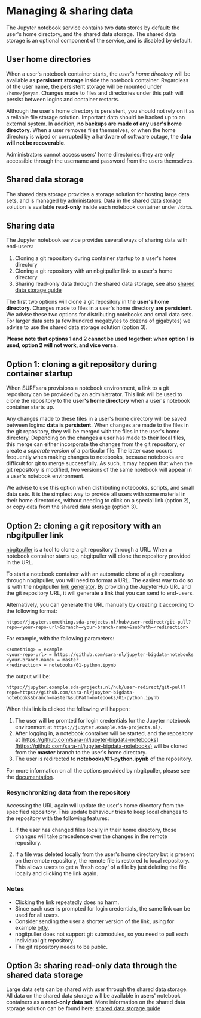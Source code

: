 # Managing & sharing data
The Jupyter notebook service contains two data stores by default: the user's home directory, and the shared data storage. The shared data storage is an optional component of the service, and is disabled by default.

## User home directories
When a user's notebook container starts, the *user's home directory* will be available as **persistent storage** inside the notebook container. Regardless of the user name, the persistent storage will be mounted under `/home/jovyan`. Changes made to files and directories under this path will persist between logins and container restarts.

Although the user's home directory is persistent, you should not rely on it as a reliable file storage solution. Important data should be backed up to an external system. In addition, **no backups are made of any user's home directory**. When a user removes files themselves, or when the home directory is wiped or corrupted by a hardware of software outage, the **data will not be recoverable**.

Administrators cannot access users' home directories: they are only accessible through the username and password from the users themselves.

## Shared data storage
The shared data storage provides a storage solution for hosting large data sets, and is managed by administators. Data in the shared data storage solution is available **read-only** inside each notebook container under `/data`.

## Sharing data
The Jupyter notebook service provides several ways of sharing data with end-users:

1. Cloning a git repository during container startup to a user's home directory
1. Cloning a git repository with an nbgitpuller link to a user's home directory
1. Sharing read-only data through the shared data storage, see also [shared data storage guide](MINIO-SHARED-DATA-STORAGE.md)

The first two options will clone a git repository in the **user's home directory**. Changes made to files in a user's home directory **are persistent**. We advise these two options for distributing notebooks and small data sets. For larger data sets (a few hundred megabytes to dozens of gigabytes) we advise to use the shared data storage solution (option 3).

**Please note that options 1 and 2 cannot be used together: when option 1 is used, option 2 will not work, and vice versa.**

## Option 1: cloning a git repository during container startup
When SURFsara provisions a notebook environment, a link to a git repository can be provided by an administrator. This link will be used to clone the repository to the **user's home directory** when a user's notebook container starts up.

Any changes made to these files in a user's home directory will be saved between logins: **data is persistent**. When changes are made to the files in the git repository, they will be merged with the files in the user's home directory. Depending on the changes a user has made to their local files, this merge can either incorporate the changes from the git repository, or create a *separate version* of a particular file. The latter case occurs frequently when making changes to notebooks, because notebooks are difficult for git to merge successfully. As such, it may happen that when the git repository is modified, two versions of the same notebook will appear in a user's notebook environment.

We advise to use this option when distributing notebooks, scripts, and small data sets. It is the simplest way to provide all users with some material in their home directories, without needing to click on a special link (option 2), or copy data from the shared data storage (option 3).

## Option 2: cloning a git repository with an nbgitpuller link
[nbgitpuller](https://jupyterhub.github.io/nbgitpuller/) is a tool to clone a git repository through a URL. When a notebook container starts up, nbgitpuller will clone the repository provided in the URL.

To start a notebook container with an automatic clone of a git repository through nbgitpuller, you will need to format a URL. The easiest way to do so is with the nbgitpuller [link generator](https://jupyterhub.github.io/nbgitpuller/link). By providing the JupyterHub URL and the git repository URL, it will generate a link that you can send to end-users.

Alternatively, you can generate the URL manually by creating it according to the following format:

```
https://jupyter.something.sda-projects.nl/hub/user-redirect/git-pull?repo=<your-repo-url>&branch=<your-branch-name>&subPath=<redirection>
```

For example, with the following parameters:

```
<something> = example
<your-repo-url> = https://github.com/sara-nl/jupyter-bigdata-notebooks
<your-branch-name> = master
<redirection> = notebooks/01-python.ipynb
```

the output will be:

```
https://jupyter.example.sda-projects.nl/hub/user-redirect/git-pull?repo=https://github.com/sara-nl/jupyter-bigdata-notebooks&branch=master&subPath=notebooks/01-python.ipynb
```

When this link is clicked the following will happen:

1. The user will be promted for login credentials for the Jupyter notebook environment at `https://jupyter.example.sda-projects.nl/`.
1. After logging in, a notebook container will be started, and the repository at [https://github.com/sara-nl/jupyter-bigdata-notebooks](https://github.com/sara-nl/jupyter-bigdata-notebooks) will be cloned from the **master** branch to the user's home directory.
1. The user is redirected to **notebooks/01-python.ipynb** of the repository.

For more information on all the options provided by nbgitpuller, please see the [documentation](https://jupyterhub.github.io/nbgitpuller/).

### Resynchronizing data from the repository
Accessing the URL again will update the user's home directory from the specified repository. This update behaviour tries to keep local changes to the repository with the following features:

1. If the user has changed files locally in their home directory, those changes will take precedence over the changes in the remote repository.

1. If a file was deleted locally from the user's home directory but is present on the remote repository, the remote file is restored to local repository. This allows users to get a 'fresh copy' of a file by just deleting the file locally and clicking the link again.

### Notes
* Clicking the link repeatedly does no harm.
* Since each user is prompted for login credentials, the same link can be used for all users.
* Consider sending the user a shorter version of the link, using for example [bitly](https://bitly.com/).
* nbgitpuller does not support git submodules, so you need to pull each individual git repository.
* The git repository needs to be public.

## Option 3: sharing read-only data through the shared data storage
Large data sets can be shared with user through the shared data storage. All data on the shared data storage will be available in users' notebook containers as a **read-only data set**. More information on the shared data storage solution can be found here: [shared data storage guide](MINIO-SHARED-DATA-STORAGE.md)

